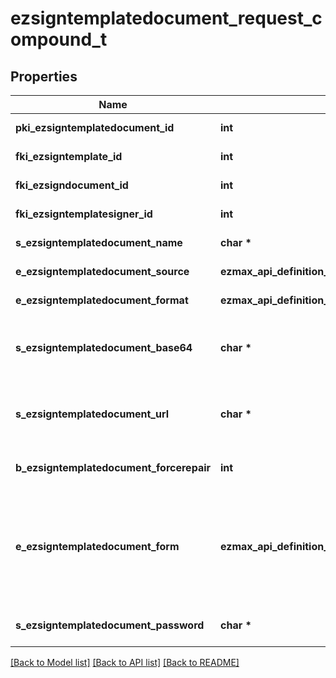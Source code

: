 # ezsigntemplatedocument_request_compound_t

## Properties
Name | Type | Description | Notes
------------ | ------------- | ------------- | -------------
**pki_ezsigntemplatedocument_id** | **int** | The unique ID of the Ezsigntemplatedocument | [optional] 
**fki_ezsigntemplate_id** | **int** | The unique ID of the Ezsigntemplate | 
**fki_ezsigndocument_id** | **int** | The unique ID of the Ezsigndocument | [optional] 
**fki_ezsigntemplatesigner_id** | **int** | The unique ID of the Ezsigntemplatesigner | [optional] 
**s_ezsigntemplatedocument_name** | **char \*** | The name of the Ezsigntemplatedocument. | 
**e_ezsigntemplatedocument_source** | **ezmax_api_definition__full_ezsigntemplatedocument_request_compound_EEZSIGNTEMPLATEDOCUMENTSOURCE_e** | Indicates where to look for the document binary content. | 
**e_ezsigntemplatedocument_format** | **ezmax_api_definition__full_ezsigntemplatedocument_request_compound_EEZSIGNTEMPLATEDOCUMENTFORMAT_e** | Indicates the format of the template. | [optional] 
**s_ezsigntemplatedocument_base64** | **char \*** | The Base64 encoded binary content of the document.  This field is Required when eEzsigntemplatedocumentSource &#x3D; Base64. | [optional] 
**s_ezsigntemplatedocument_url** | **char \*** | The url where the document content resides.  This field is Required when eEzsigntemplatedocumentSource &#x3D; Url. | [optional] 
**b_ezsigntemplatedocument_forcerepair** | **int** | Try to repair the document or flatten it if it cannot be used for electronic signature. | [optional] 
**e_ezsigntemplatedocument_form** | **ezmax_api_definition__full_ezsigntemplatedocument_request_compound_EEZSIGNTEMPLATEDOCUMENTFORM_e** | If the document contains an existing PDF form this property must be set.  **Keep** leaves the form as-is in the document.  **Convert** removes the form and convert all the existing fields to Ezsigntemplateformfieldgroups and assign them to the specified **fkiEzsigntemplatesignerID** | [optional] 
**s_ezsigntemplatedocument_password** | **char \*** | If the source template is password protected, the password to open/modify it. | [optional] [default to '']

[[Back to Model list]](../README.md#documentation-for-models) [[Back to API list]](../README.md#documentation-for-api-endpoints) [[Back to README]](../README.md)


